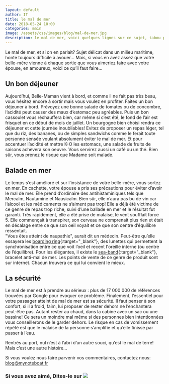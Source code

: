 ```yaml
---
layout: default
author: IT
title: le mal de mer
date: 2018-05-24 18:00
categories: main
image: /assets/css/images/blog/mal-de-mer.jpg
description: le mal de mer, voici quelques lignes sur ce sujet, tabou parmi ceux qui le subisst, pour ceux qui le supporte afin que tous passent un bon moment...en mer ;-)
---
```

Le mal de mer, et si on en parlait? Sujet délicat dans un milieu maritime, honte toujours difficile à avouer...  Mais, si vous en avez assez que votre belle-mère vienne à chaque sortie que vous aimeriez faire avec votre épouse, en amoureux, voici ce qu’il faut faire...
<!--break-->
## Un bon déjeuner
Aujourd’hui, Belle-Maman vient à bord, et comme il ne fait pas très beau, vous hésitez encore à sortir mais vous voulez en profiter.
Faites un bon déjeuner à bord.  Prévoyez une bonne salade de tomates ou de concombre, l’acidité peut causer des maux d’estomac peu agréables.  Puis un bon cassoulet vous réchauffera bien, car même si c’est été, le fond de l’air est frisquet en ce début de mois de juillet. 
Un bourgogne bien choisi rendra ce déjeuner et cette journée inoubliables! Evitez de proposer un repas léger, tel que du riz, des bananes, ou de simples sandwichs comme le ferait toute personne sensée voulant absolument éviter le mal de mer.  Et pour accentuer l’acidité et mettre K-O les estomacs, une salade de fruits de saisons achèvera son oeuvre.  Vous servirez aussi un café ou un thé. Bien sûr, vous prenez le risque que Madame soit malade. 

## Balade en mer
Le temps s’est amélioré et sur l’insistance de votre belle-mère, vous sortez en mer. 
En cachette, votre épouse a pris ses précautions pour éviter d’avoir le mal de mer.  Elle prend d’ordinaire des antihistaminiques tels que Mercalm, Nautamine et Nausicalm.  Bien sûr, elle n’aura pas bu de vin car l’alcool et les médicaments ne s’aiment pas trop!  Elle a déjà été victime de ce genre de repas trop riche, suivi d’une ballade en mer et le résultat fut garanti.  Très rapidement, elle a été prise de malaise, le vent soufflait force 5.  Elle commençait à transpirer, son cerveau ne comprenait plus rien et était en décalage entre ce que son oeil voyait et ce que son centre d’équilibre ressentait.  
"Vous êtes atteint de naupathie", aurait dit un médecin. 
Peut-être qu’elle essayera les [boarding ring](https://www.boardingring.com){:target="_blank"}, des lunettes qui permettent la synchronisation entre ce que voit l’oeil et recent l'oreille interne (ou centre de l’équilibre).  Pour les élégantes, il existe le [sea-band](http://www.sea-band.com/fr){:target="_blank"}, bracelet anti-mal de mer. Les points de vente de ce genre de produit sont sur internet. Chacun trouvera ce qui lui convient le mieux. 

## La sécurité 
Le mal de mer est à prendre au sérieux : plus de 17 000 000 de références trouvées par Google pour évoquer ce problème.
Finalement, l’essentiel pour votre passager atteint de mal de mer est sa sécurité.  Il faut penser à son confort, si il a froid, faim, lui proposer de rester dehors ne l’enchantera peut-être pas.  Autant rester au chaud, dans la cabine avec un sac ou une bassine! 
Ce sera un moindre mal même si des personnes bien intentionnées vous conseillerons de le garder dehors. Le risque en cas de vomissement répété est que le malaise de la personne s’amplifie et qu’elle finisse par passer à l’eau. 

Rentrés au port, nul n’est à l’abri d’un autre souci, qu’est le mal de terre! Mais c’est une autre histoire…

Si vous voulez nous faire parvenir vos commentaires, contactez nous: [blog@mynoteboat.fr](mailto:blog@mynoteboat.fr)

<H3>Si vous avez aimé, Dites-le sur <a href="https://www.facebook.com/sharer/sharer.php?u=http://www.mynoteboat.fr//main/2018/04/02/les-drones-en-plaisance.html" target="_blank" ><img src="{{ site.url }}/assets/images/facebook-icon-S.png"
            id="FB" class="socialicon"></a></H3>